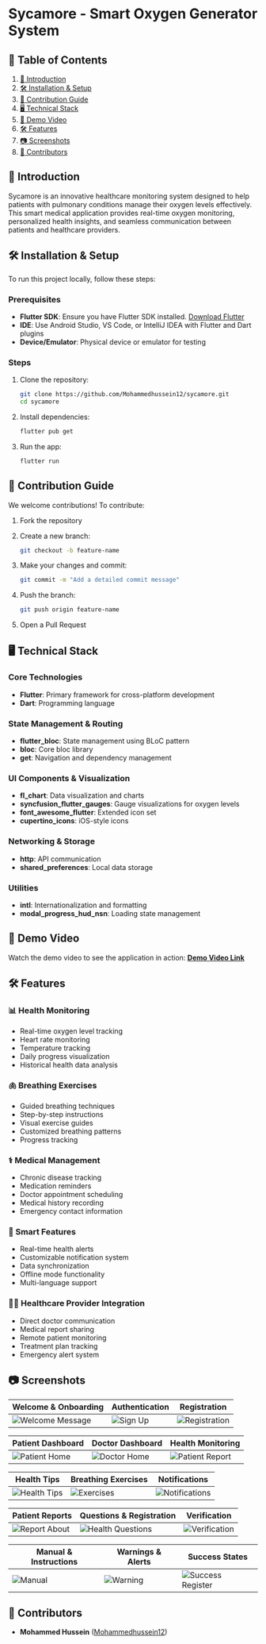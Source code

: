 # Sycamore - Smart Oxygen Generator System

## 📑 Table of Contents
1. [🚀 Introduction](#-introduction)
2. [🛠 Installation & Setup](#-installation--setup)
3. [🤝 Contribution Guide](#-contribution-guide)
4. [🖥️ Technical Stack](#️-technical-stack)
5. [🎥 Demo Video](#-demo-video)
6. [🛠 Features](#-features)
7. [📷 Screenshots](#-screenshots)
8. [👥 Contributors](#-contributors)

## 🚀 Introduction
Sycamore is an innovative healthcare monitoring system designed to help patients with pulmonary conditions manage their oxygen levels effectively. This smart medical application provides real-time oxygen monitoring, personalized health insights, and seamless communication between patients and healthcare providers.

## 🛠 Installation & Setup
To run this project locally, follow these steps:

### Prerequisites
- **Flutter SDK**: Ensure you have Flutter SDK installed. [Download Flutter](https://flutter.dev/docs/get-started/install)
- **IDE**: Use Android Studio, VS Code, or IntelliJ IDEA with Flutter and Dart plugins
- **Device/Emulator**: Physical device or emulator for testing

### Steps
1. Clone the repository:
   ```bash
   git clone https://github.com/Mohammedhussein12/sycamore.git
   cd sycamore
   ```

2. Install dependencies:
   ```bash
   flutter pub get
   ```

3. Run the app:
   ```bash
   flutter run
   ```

## 🤝 Contribution Guide
We welcome contributions! To contribute:

1. Fork the repository

2. Create a new branch:
   ```bash
   git checkout -b feature-name
   ```

3. Make your changes and commit:
   ```bash
   git commit -m "Add a detailed commit message"
   ```

4. Push the branch:
   ```bash
   git push origin feature-name
   ```

5. Open a Pull Request

## 🖥️ Technical Stack

### **Core Technologies**
- **Flutter**: Primary framework for cross-platform development
- **Dart**: Programming language

### **State Management & Routing**
- **flutter_bloc**: State management using BLoC pattern
- **bloc**: Core bloc library
- **get**: Navigation and dependency management

### **UI Components & Visualization**
- **fl_chart**: Data visualization and charts
- **syncfusion_flutter_gauges**: Gauge visualizations for oxygen levels
- **font_awesome_flutter**: Extended icon set
- **cupertino_icons**: iOS-style icons

### **Networking & Storage**
- **http**: API communication
- **shared_preferences**: Local data storage

### **Utilities**
- **intl**: Internationalization and formatting
- **modal_progress_hud_nsn**: Loading state management

## 🎥 Demo Video
Watch the demo video to see the application in action:
**[Demo Video Link](https://drive.google.com/file/d/1PS2Yps1p7uLLaoKjFxH3BCxpX7HwYgqW/view?usp=drive_link)**

## 🛠 Features

### 📊 Health Monitoring
- Real-time oxygen level tracking
- Heart rate monitoring
- Temperature tracking
- Daily progress visualization
- Historical health data analysis

### 🫁 Breathing Exercises
- Guided breathing techniques
- Step-by-step instructions
- Visual exercise guides
- Customized breathing patterns
- Progress tracking

### ⚕️ Medical Management
- Chronic disease tracking
- Medication reminders
- Doctor appointment scheduling
- Medical history recording
- Emergency contact information

### 📱 Smart Features
- Real-time health alerts
- Customizable notification system
- Data synchronization
- Offline mode functionality
- Multi-language support

### 👨‍⚕️ Healthcare Provider Integration
- Direct doctor communication
- Medical report sharing
- Remote patient monitoring
- Treatment plan tracking
- Emergency alert system

## 📷 Screenshots

| Welcome & Onboarding                                       | Authentication | Registration |
|------------------------------------------------------------|----------------|--------------|
| ![Welcome Message](assets/screenshots/welcome_message.png) | ![Sign Up](assets/screenshots/sign_up.png) | ![Registration](assets/screenshots/register-4.png) |

| Patient Dashboard | Doctor Dashboard | Health Monitoring |
|------------------|------------------|-------------------|
| ![Patient Home](assets/screenshots/home_page_for_patient.png) | ![Doctor Home](assets/screenshots/doctor_home_page_screen.png) | ![Patient Report](assets/screenshots/patient_report_3_graph.png) |

| Health Tips | Breathing Exercises | Notifications |
|-------------|-------------------|---------------|
| ![Health Tips](assets/screenshots/tips_for_your_healh_1.png) | ![Exercises](assets/screenshots/exercises.png) | ![Notifications](assets/screenshots/notifications.png) |

| Patient Reports | Questions & Registration | Verification |
|----------------|-------------------------|--------------|
| ![Report About](assets/screenshots/patient_report_1_about.png) | ![Health Questions](assets/screenshots/question_16.png) | ![Verification](assets/screenshots/verification.png) |

| Manual & Instructions | Warnings & Alerts | Success States |
|---------------------|-------------------|----------------|
| ![Manual](assets/screenshots/manual.png) | ![Warning](assets/screenshots/warning.png) | ![Success Register](assets/screenshots/success_register.png) |


## 👥 Contributors
- **Mohammed Hussein** ([Mohammedhussein12](https://github.com/Mohammedhussein12))
